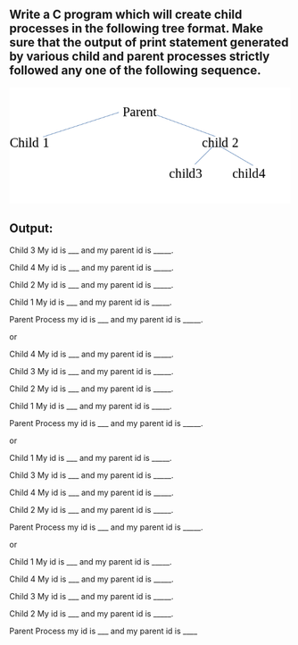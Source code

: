 ## Write a C program which will create child processes in the following tree format. Make sure that the output of print statement generated by various child and parent processes strictly followed any one of the following  sequence.
<img src="Problem-1.png">

## Output:

Child 3 My id is ___ and my parent id is _____.

Child 4 My id is ___ and my parent id is _____.

Child 2 My id is ___ and my parent id is _____.

Child 1 My id is ___ and my parent id is _____.

Parent Process my id is ___ and my parent id is _____.

or


Child 4 My id is ___ and my parent id is _____.

Child 3 My id is ___ and my parent id is _____.

Child 2 My id is ___ and my parent id is _____.

Child 1 My id is ___ and my parent id is _____.

Parent Process my id is ___ and my parent id is _____.

or

Child 1 My id is ___ and my parent id is _____.

Child 3 My id is ___ and my parent id is _____.

Child 4 My id is ___ and my parent id is _____.

Child 2 My id is ___ and my parent id is _____.

Parent Process my id is ___ and my parent id is _____.

or


Child 1 My id is ___ and my parent id is _____.

Child 4 My id is ___ and my parent id is _____.

Child 3 My id is ___ and my parent id is _____.

Child 2 My id is ___ and my parent id is _____.

Parent Process my id is ___ and my parent id is ____